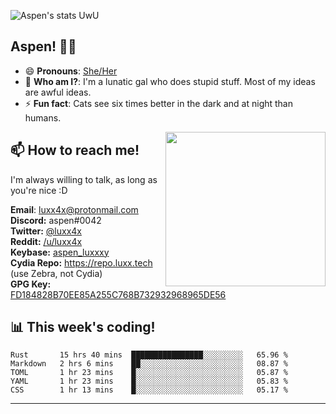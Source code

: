 ![Aspen's stats UwU](https://github-readme-stats.vercel.app/api?username=aspenluxxxy&show_icons=true&theme=onedark)

## Aspen! 🏳️‍⚧️

 - 😄 **Pronouns**: [She/Her](https://www.mypronouns.org/she-her)
 - 👩 **Who am I?**: I'm a lunatic gal who does stupid stuff. Most of my ideas are awful ideas.  
 - ⚡ **Fun fact**: <!--START_SECTION:catfact-->Cats see six times better in the dark and at night than humans.<!--END_SECTION:catfact-->
 
<img align="right" src="https://raw.githubusercontent.com/aspenluxxxy/aspenluxxxy/master/crab.jpg" width="256px" height="247px" />  

## 📫 How to reach me!
I'm always willing to talk, as long as you're nice :D

**Email**: luxx4x@protonmail.com  
**Discord:** aspen#0042  
**Twitter:** [@luxx4x](https://twitter.com/luxx4x)  
**Reddit:** [/u/luxx4x](https://reddit.com/user/luxx4x/)  
**Keybase:** [aspen_luxxxy](https://keybase.io/aspen_luxxxy)  
**Cydia Repo:** https://repo.luxx.tech (use Zebra, not Cydia)  
**GPG Key:** [FD184828B70EE85A255C768B732932968965DE56](https://aspenuwu.me/aspen-public.asc)

## 📊 **This week's coding!**
<!--START_SECTION:waka-->
```text
Rust       15 hrs 40 mins  ████████████████░░░░░░░░░   65.96 % 
Markdown   2 hrs 6 mins    ██░░░░░░░░░░░░░░░░░░░░░░░   08.87 % 
TOML       1 hr 23 mins    █░░░░░░░░░░░░░░░░░░░░░░░░   05.87 % 
YAML       1 hr 23 mins    █░░░░░░░░░░░░░░░░░░░░░░░░   05.83 % 
CSS        1 hr 13 mins    █░░░░░░░░░░░░░░░░░░░░░░░░   05.17 %
```
<!--END_SECTION:waka-->

-------
